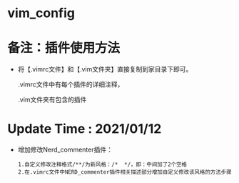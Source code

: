 # vim_config



# 备注：插件使用方法

* 将【.vimrc文件】和【.vim文件夹】直接复制到家目录下即可。

  .vimrc文件中有每个插件的详细注释，

  .vim文件夹有包含的插件



# Update Time : 2021/01/12

* 增加修改Nerd_commenter插件：

  ```shell
  1.自定义修改注释格式/**/为新风格：/*  */，即：中间加了2个空格
  2.在.vimrc文件中NERD_commenter插件相关描述部分增加自定义修改该风格的方法步骤
  ```



  



